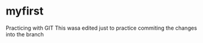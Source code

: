 # myfirst
Practicing with GIT
This wasa edited just to practice commiting the changes into the branch

